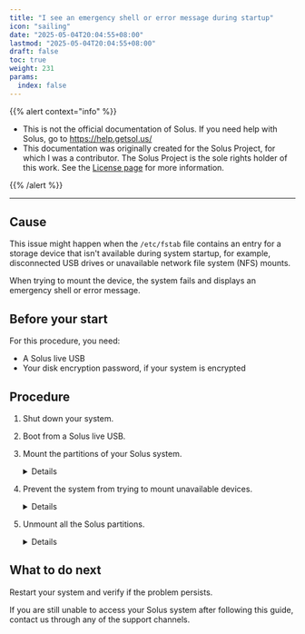 ```yaml
---
title: "I see an emergency shell or error message during startup"
icon: "sailing"
date: "2025-05-04T20:04:55+08:00"
lastmod: "2025-05-04T20:04:55+08:00"
draft: false
toc: true
weight: 231
params:
  index: false
---
```


{{% alert context="info" %}}

- This is not the official documentation of Solus. If you need help with Solus, go to https://help.getsol.us/
- This documentation was originally created for the Solus Project, for which I was a contributor. The Solus Project is the sole rights holder of this work. See the [License page](/docs/license) for more information.

{{% /alert %}}

---

## Cause

This issue might happen when the `/etc/fstab` file contains an entry for a storage device that isn't available during system startup, for example, disconnected USB drives or unavailable network file system (NFS) mounts.

When trying to mount the device, the system fails and displays an emergency shell or error message.

## Before your start

For this procedure, you need:

- A Solus live USB
- Your disk encryption password, if your system is encrypted

## Procedure

1. Shut down your system.
1. Boot from a Solus live USB.
1. Mount the partitions of your Solus system.
   
   <details>

      To recover your system, you need to mount the Solus root (`/`) partition and all other partitions your system uses.
      
      1. Open a terminal.
      1. Mount the Solus root partition:
      
         1. Access as the root user by using the following command:
      
            ```bash
            sudo su
            ```
      
         2. Create a directory to serve as the mount point for your Solus system:
      
            ```bash
            mkdir /target
            ```
      
         3. Find the drive and partition of your Solus system using the `lsblk` command.
      
            After running the command, the system displays a list of all the drives in your computer:
      
            ```
            NAME                  MAJ:MIN RM   SIZE RO TYPE MOUNTPOINT
            sda                     8:0    0 238.5G  0 disk
            ├─sda1                  8:1    0   512M  0 part
            ├─sda2                  8:2    0   234G  0 part
            └─sda3                  8:3    0     4G  0 part [SWAP]
            sdb                     8:16   0 465.8G  0 disk
            ├─sdb1                  8:17   0     1G  0 part
            └─sdb2                  8:18   0 464.8G  0 part
              ├─SolusSystem-root  253:0    0 234.3G  0 lvm
              ├─SolusSystem-swap  253:1    0   3.7G  0 lvm  [SWAP]
            sdc                     8:32   1  14.9G  0 disk
            ├─sdc1                  8:33   1   4.2G  0 part /cdrom
            └─sdc2                  8:34   1   4.1M  0 part
            nvme0n1               259:0    0 476.9G  0 disk
            ├─nvme0n1p1           259:1    0   500M  0 part
            ├─nvme0n1p2           259:2    0    16M  0 part
            ├─nvme0n1p3           259:3    0   475G  0 part
            └─nvme0n1p4           259:4    0   1.4G  0 part
            ```
      
            You can use drive size or the number of partitions in each drive to determine which one is your Solus drive.
      
	  		{{< alert context="info" text="If you installed Solus on a _SATA_ drive, the name of the drive might be `sdX` (For example, `sda`). If you installed Solus on an _NVMe_ drive, the name of the drive might be `nvme#n#` (For example `nvme0n1`)." />}}
      
            Write down the name of the drive and the type.
      
         4. If the type of your drive is **lvm** or if your drive is encrypted:
      
            1. Check if the drive is encrypted.
      
               Encrypted drives do not have the label **decrypted** after the drive name:
      
               ```bash
               sdb                     8:16   0 465.8G  0 disk
               ├─sdb1                  8:17   0     1G  0 part
               └─sdb2                  8:18   0 464.8G  0 part
                 ├─SolusSystem-root  253:0    0   100G  0 lvm
                 └─SolusSystem-swap  253:1    0     8G  0 lvm  [SWAP]
               ```
      
               Decrypted drives have the label **decrypted** after the drive name:
      
               ```bash
               sdb                     8:16     0 465.8G  0 disk
               ├─sdb1                  8:17     0     1G  0 part
               └─sdb2                  8:18     0 464.8G  0 part
                └─decrypted           253:1    0   238G  0 crypt
                   ├─SolusSystem-root  253:0    0 234.3G  0 lvm
                   └─SolusSystem-swap  253:1    0   3.7G  0 lvm  [SWAP]
               ```
      
            1. If your drive is encrypted, use `cryptsetup` to decrypt it.
      
               ```bash
               cryptsetup luksOpen /dev/partitionName decrypted
               ```
      
               For example
      
               ```bash
               cryptsetup luksOpen /dev/sdb2 decrypted
               ```
      
         1. Mount the Solus root partition:
      
            - If your drive's type is _lvm_
              ```bash
              mount /dev/mapper/SolusSystem-Root /target
              ```
            - Otherwise:
              ```bash
              mount /dev/sdX# /target
              ```
      
      1. If your computer uses UEFI, mount the EFI system partition:
      
         In new installations, the EFI system partition (also known as ESP) is usually 1 GB in size. For older installations, the partition is usually 512 MB in size.
      
         1. Use `fdisk` to check the partitions of your drive:
      
            - If you have a SATA drive:
              ```bash
              fdisk -o Device,Size,Type -l /dev/sdX
              ```
            - If you have an NVMe drive:
            
              ```bash
              fdisk -o Device,Size,Type -l /dev/nvme0nX
              ```
            
              The system displays something similar to this:
            
              ```bash
              Device       Size Type
              /dev/sda1    512M EFI System
              /dev/sda2  111.3G Linux filesystem
              ```
            
              In this case, the EFI system partition is `/dev/sda1`
      
      1. Mount the EFI system partition:
      
         ```bash
         mount /dev/sdX# /target/boot
         ```
      
         For example:
      
         ```bash
         mount /dev/sda1 /target/boot
         ```
      
      1. Mount other partitions your system might have (for example, `/home`):
      
         ```bash
         mount /dev/sdX# /target/home
         ```
      
      1. Chroot to your Solus system:
      
         Chroot allows you to execute commands and use utilities from your main system directly. This is necessary to do specific repairs like fixing the bootloader.
      
         1. Run the following commands:
            ```bash
            mount --types proc /proc /target/proc
            mount --rbind /dev /target/dev
            mount --rbind /sys /target/sys
            mount --make-rslave /target/dev
            mount --make-rslave /target/sys
            ```
         1. Chroot into your system:
            ```bash
            chroot /target
            ```
   </details>

1.  Prevent the system from trying to mount unavailable devices.

    <details>

       1. Edit `/etc/fstab` using `nano`:

          ```bash
          nano /etc/fstab
          ```

       2. Find all the unavailable devices.
       3. Add the `noauto` option to the line corresponding to the unavailable device.
       
          For example:
       
          ```bash
          UUID=XXXXXX  /mnt/mydisk  exfat  noauto,uid=1000,gid=1000,umask=0022  0  0
          ```
       4. Save the file and restart your system.
    </details>

1.  Unmount all the Solus partitions.

    <details>

       1. Exit the chroot environment by pressing <kbd>CTRL + D</kbd>
       2. Unmount the Solus partitions:

          ```bash
          umount -R /target
          ```

       3. If your drive is encrypted:
        
       	  1. Deactivate your logical volumes and volume groups:
          
       	     ```bash
       	     lvchange -a n /dev/SolusSystem/Swap
       	     lvchange -a n /dev/SolusSystem/Root
       	     vgchange -a n SolusSystem
       	     ```
          
       	  2. Close the LUKS partition:
          
       	     ```bash
       	     cryptsetup luksClose decrypted
       	     ```

    </details>

## What to do next

Restart your system and verify if the problem persists.

If you are still unable to access your Solus system after following this guide, contact us through any of the support channels.